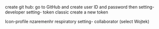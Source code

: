create git hub: go to GitHub and create user ID and password then setting-developer setting- token classic create a new token

Icon-profile nzaremenhr respiratory
setting- collaborator (select Wojtek)
